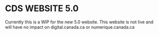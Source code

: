 # CDS WEBSITE 5.0

Currently this is a WIP for the new 5.0 website. This website is not live and will have no impact on digital.canada.ca or numerique.canada.ca

